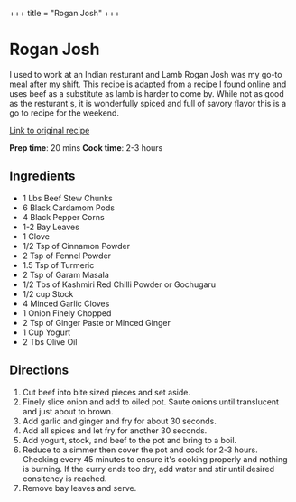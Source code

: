 +++
title = "Rogan Josh"
+++

# Rogan Josh

I used to work at an Indian resturant and Lamb Rogan Josh was my go-to meal after my shift. This recipe is adapted from a recipe I found online and uses beef as a substitute as lamb is harder to come by. While not as good as the resturant's, it is wonderfully spiced and full of savory flavor this is a go to recipe for the weekend. 

[Link to original recipe](https://daankutth.wordpress.com/2015/10/16/roganjosh/)

**Prep time**: 20 mins **Cook time**: 2-3 hours
## Ingredients

- 1 Lbs Beef Stew Chunks
- 6 Black Cardamom Pods
- 4 Black Pepper Corns
- 1-2 Bay Leaves
- 1 Clove
- 1/2 Tsp of Cinnamon Powder
- 2 Tsp of Fennel Powder
- 1.5 Tsp of Turmeric
- 2 Tsp of Garam Masala
- 1/2 Tbs of Kashmiri Red Chilli Powder or Gochugaru
- 1/2 cup Stock
- 4 Minced Garlic Cloves
- 1 Onion Finely Chopped
- 2 Tsp of Ginger Paste or Minced Ginger
- 1 Cup Yogurt
- 2 Tbs Olive Oil

## Directions

1. Cut beef into bite sized pieces and set aside. 
2. Finely slice onion and add to oiled pot. Saute onions until translucent and just about to brown. 
3. Add garlic and ginger and fry for about 30 seconds.
4. Add all spices and let fry for another 30 seconds.
5. Add yogurt, stock, and beef to the pot and bring to a boil.
6. Reduce to a simmer then cover the pot and cook for 2-3 hours. Checking every 45 minutes to ensure it's cooking properly and nothing is burning. If the curry ends too dry, add water and stir until desired consitency is reached. 
7. Remove bay leaves and serve.